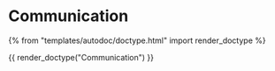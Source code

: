 # Communication

{% from "templates/autodoc/doctype.html" import render_doctype %}

{{ render_doctype("Communication") }}

<!-- jinja --><!-- static -->
